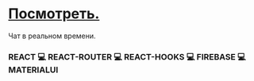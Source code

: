 <h1><a href='https://diniso4ka.github.io/realtime-chat/'>Посмотреть.</a></h1>
Чат в реальном времени.


<h3>REACT 💻 REACT-ROUTER 💻 REACT-HOOKS 💻 FIREBASE 💻 MATERIALUI</h3>

